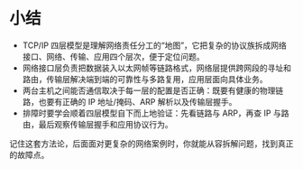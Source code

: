 # 小结

- TCP/IP 四层模型是理解网络责任分工的“地图”，它把复杂的协议族拆成网络接口、网络、传输、应用四个层次，便于定位问题。
- 网络接口层负责把数据装入以太网帧等链路格式，网络层提供跨网段的寻址和路由，传输层解决端到端的可靠性与多路复用，应用层面向具体业务。
- 两台主机之间能否通信取决于每一层的配置是否正确：既要有健康的物理链路，也要有正确的 IP 地址/掩码、ARP 解析以及传输层握手。
- 排障时要学会顺着四层模型自下而上地验证：先看链路与 ARP，再查 IP 与路由，最后观察传输层握手和应用协议行为。

记住这套方法论，后面面对更复杂的网络案例时，你就能从容拆解问题，找到真正的故障点。

